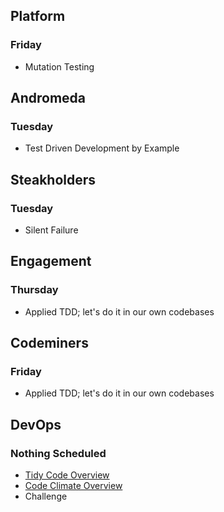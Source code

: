 ## Platform
### Friday
* Mutation Testing

## Andromeda
### Tuesday
* Test Driven Development by Example

## Steakholders
### Tuesday
* Silent Failure

## Engagement
### Thursday
* Applied TDD; let's do it in our own codebases

## Codeminers
### Friday
* Applied TDD; let's do it in our own codebases

## DevOps
### Nothing Scheduled
* [Tidy Code Overview](https://github.com/StrongMind/culture/blob/master/tech_sessions/tidy_code.md)
* [Code Climate Overview](http://www.codeclimate.com)
* Challenge
